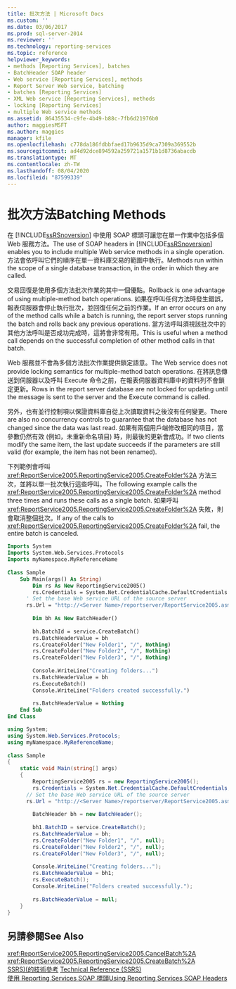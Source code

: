 ```yaml
---
title: 批次方法 | Microsoft Docs
ms.custom: ''
ms.date: 03/06/2017
ms.prod: sql-server-2014
ms.reviewer: ''
ms.technology: reporting-services
ms.topic: reference
helpviewer_keywords:
- methods [Reporting Services], batches
- BatchHeader SOAP header
- Web service [Reporting Services], methods
- Report Server Web service, batching
- batches [Reporting Services]
- XML Web service [Reporting Services], methods
- locking [Reporting Services]
- multiple Web service methods
ms.assetid: 86435534-c9fe-4b49-b88c-7fb6d21976b0
author: maggiesMSFT
ms.author: maggies
manager: kfile
ms.openlocfilehash: c778da186fdbbfaed17b9635d9ca7309a369552b
ms.sourcegitcommit: ad4d92dce894592a259721a1571b1d8736abacdb
ms.translationtype: MT
ms.contentlocale: zh-TW
ms.lasthandoff: 08/04/2020
ms.locfileid: "87599339"
---
```

# <a name="batching-methods"></a><span data-ttu-id="608fe-102">批次方法</span><span class="sxs-lookup"><span data-stu-id="608fe-102">Batching Methods</span></span>
  <span data-ttu-id="608fe-103">在 [!INCLUDE[ssRSnoversion](../../includes/ssrsnoversion-md.md)] 中使用 SOAP 標頭可讓您在單一作業中包括多個 Web 服務方法。</span><span class="sxs-lookup"><span data-stu-id="608fe-103">The use of SOAP headers in [!INCLUDE[ssRSnoversion](../../includes/ssrsnoversion-md.md)] enables you to include multiple Web service methods in a single operation.</span></span> <span data-ttu-id="608fe-104">方法會依呼叫它們的順序在單一資料庫交易的範圍中執行。</span><span class="sxs-lookup"><span data-stu-id="608fe-104">Methods run within the scope of a single database transaction, in the order in which they are called.</span></span>  
  
 <span data-ttu-id="608fe-105">交易回復是使用多個方法批次作業的其中一個優點。</span><span class="sxs-lookup"><span data-stu-id="608fe-105">Rollback is one advantage of using multiple-method batch operations.</span></span> <span data-ttu-id="608fe-106">如果在呼叫任何方法時發生錯誤，報表伺服器會停止執行批次，並回復任何之前的作業。</span><span class="sxs-lookup"><span data-stu-id="608fe-106">If an error occurs on any of the method calls while a batch is running, the report server stops running the batch and rolls back any previous operations.</span></span> <span data-ttu-id="608fe-107">當方法呼叫須視該批次中的其他方法呼叫是否成功完成時，這將會非常有用。</span><span class="sxs-lookup"><span data-stu-id="608fe-107">This is useful when a method call depends on the successful completion of other method calls in that batch.</span></span>  
  
 <span data-ttu-id="608fe-108">Web 服務並不會為多個方法批次作業提供鎖定語意。</span><span class="sxs-lookup"><span data-stu-id="608fe-108">The Web service does not provide locking semantics for multiple-method batch operations.</span></span> <span data-ttu-id="608fe-109">在將訊息傳送到伺服器以及呼叫 Execute 命令之前，在報表伺服器資料庫中的資料列不會鎖定更新。</span><span class="sxs-lookup"><span data-stu-id="608fe-109">Rows in the report server database are not locked for updating until the message is sent to the server and the Execute command is called.</span></span>  
  
 <span data-ttu-id="608fe-110">另外，也有並行控制項以保證資料庫自從上次讀取資料之後沒有任何變更。</span><span class="sxs-lookup"><span data-stu-id="608fe-110">There are also no concurrency controls to guarantee that the database has not changed since the data was last read.</span></span> <span data-ttu-id="608fe-111">如果有兩個用戶端修改相同的項目，當參數仍然有效 (例如，未重新命名項目) 時，則最後的更新會成功。</span><span class="sxs-lookup"><span data-stu-id="608fe-111">If two clients modify the same item, the last update succeeds if the parameters are still valid (for example, the item has not been renamed).</span></span>  
  
 <span data-ttu-id="608fe-112">下列範例會呼叫 <xref:ReportService2005.ReportingService2005.CreateFolder%2A> 方法三次，並將以單一批次執行這些呼叫。</span><span class="sxs-lookup"><span data-stu-id="608fe-112">The following example calls the <xref:ReportService2005.ReportingService2005.CreateFolder%2A> method three times and runs these calls as a single batch.</span></span> <span data-ttu-id="608fe-113">如果呼叫 <xref:ReportService2005.ReportingService2005.CreateFolder%2A> 失敗，則會取消整個批次。</span><span class="sxs-lookup"><span data-stu-id="608fe-113">If any of the calls to <xref:ReportService2005.ReportingService2005.CreateFolder%2A> fail, the entire batch is canceled.</span></span>  
  
```vb  
Imports System  
Imports System.Web.Services.Protocols  
Imports myNamespace.MyReferenceName  
  
Class Sample  
    Sub Main(args() As String)  
        Dim rs As New ReportingService2005()  
        rs.Credentials = System.Net.CredentialCache.DefaultCredentials  
      ' Set the base Web service URL of the source server  
      rs.Url = "http://<Server Name>/reportserver/ReportService2005.asmx"  
  
        Dim bh As New BatchHeader()  
  
        bh.BatchId = service.CreateBatch()  
        rs.BatchHeaderValue = bh  
        rs.CreateFolder("New Folder1", "/", Nothing)  
        rs.CreateFolder("New Folder2", "/", Nothing)  
        rs.CreateFolder("New Folder3", "/", Nothing)  
  
        Console.WriteLine("Creating folders...")  
        rs.BatchHeaderValue = bh  
        rs.ExecuteBatch()  
        Console.WriteLine("Folders created successfully.")  
  
        rs.BatchHeaderValue = Nothing  
    End Sub  
End Class  
```  
  
```csharp  
using System;  
using System.Web.Services.Protocols;   
using myNamespace.MyReferenceName;  
  
class Sample  
{  
    static void Main(string[] args)  
    {  
        ReportingService2005 rs = new ReportingService2005();  
        rs.Credentials = System.Net.CredentialCache.DefaultCredentials;  
      // Set the base Web service URL of the source server  
      rs.Url = "http://<Server Name>/reportserver/ReportService2005.asmx"  
  
        BatchHeader bh = new BatchHeader();  
  
        bh1.BatchID = service.CreateBatch();  
        rs.BatchHeaderValue = bh;  
        rs.CreateFolder("New Folder1", "/", null);  
        rs.CreateFolder("New Folder2", "/", null);  
        rs.CreateFolder("New Folder3", "/", null);  
  
        Console.WriteLine("Creating folders...");  
        rs.BatchHeaderValue = bh1;  
        rs.ExecuteBatch();  
        Console.WriteLine("Folders created successfully.");  
  
        rs.BatchHeaderValue = null;  
    }  
}  
```  
  
## <a name="see-also"></a><span data-ttu-id="608fe-114">另請參閱</span><span class="sxs-lookup"><span data-stu-id="608fe-114">See Also</span></span>  
 <xref:ReportService2005.ReportingService2005.CancelBatch%2A>   
 <xref:ReportService2005.ReportingService2005.CreateBatch%2A>   
 <span data-ttu-id="608fe-115">[SSRS&#41;&#40;的技術參考](../technical-reference-ssrs.md) </span><span class="sxs-lookup"><span data-stu-id="608fe-115">[Technical Reference &#40;SSRS&#41;](../technical-reference-ssrs.md) </span></span>  
 [<span data-ttu-id="608fe-116">使用 Reporting Services SOAP 標頭</span><span class="sxs-lookup"><span data-stu-id="608fe-116">Using Reporting Services SOAP Headers</span></span>](using-reporting-services-soap-headers.md)  
  
  
